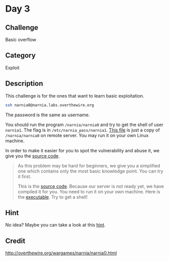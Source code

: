 # Day 3

## Challenge 
Basic overflow

## Category
Exploit

## Description
This challenge is for the ones that want to learn basic exploitation.

```bash
ssh narnia0@narnia.labs.overthewire.org
```
The password is the same as username.

You should run the program `/narnia/narnia0` and try to get the shell of user `narnia1`.
The flag is in `/etc/narnia_pass/narnia1`.
[This file](./narnia0) is just a copy of `/narnia/narnia0` on remote server.
You may run it on your own Linux machine.

In order to make it easier for you to spot the vulnerability and abuse it, we give you the [source code](./narnia0.c).

> As this problem may be hard for beginners,
> we give you a simplified one which contains only the most basic knowledge point.
> You can try it first.
>
> This is the [source code](./simplified.c).
> Because our server is not ready yet, we have compiled it for you.
> You need to run it on your own machine.
> Here is the [executable](./simplified). Try to get a shell!

## Hint
No idea?
Maybe you can take a look at this [hint](./HINT.md).

## Credit
<http://overthewire.org/wargames/narnia/narnia0.html>
